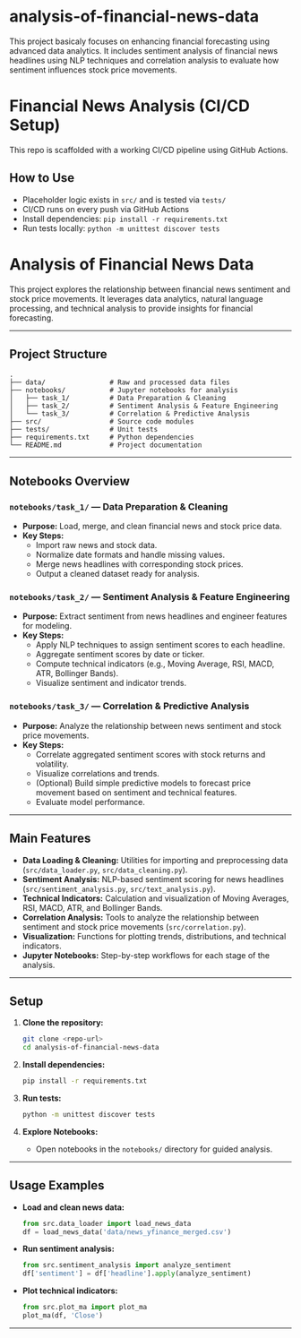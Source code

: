 # analysis-of-financial-news-data
This project basicaly focuses on enhancing financial forecasting using advanced data analytics. It includes sentiment analysis of financial news headlines using NLP techniques and correlation analysis to evaluate how sentiment influences stock price movements.

# Financial News Analysis (CI/CD Setup)

This repo is scaffolded with a working CI/CD pipeline using GitHub Actions.

## How to Use
- Placeholder logic exists in `src/` and is tested via `tests/`
- CI/CD runs on every push via GitHub Actions
- Install dependencies: `pip install -r requirements.txt`
- Run tests locally: `python -m unittest discover tests`
# Analysis of Financial News Data

This project explores the relationship between financial news sentiment and stock price movements. It leverages data analytics, natural language processing, and technical analysis to provide insights for financial forecasting.

---

## Project Structure

```
.
├── data/                # Raw and processed data files
├── notebooks/           # Jupyter notebooks for analysis
│   ├── task_1/          # Data Preparation & Cleaning
│   ├── task_2/          # Sentiment Analysis & Feature Engineering
│   └── task_3/          # Correlation & Predictive Analysis
├── src/                 # Source code modules
├── tests/               # Unit tests
├── requirements.txt     # Python dependencies
└── README.md            # Project documentation
```

---

## Notebooks Overview

### `notebooks/task_1/` — **Data Preparation & Cleaning**
- **Purpose:** Load, merge, and clean financial news and stock price data.
- **Key Steps:**
  - Import raw news and stock data.
  - Normalize date formats and handle missing values.
  - Merge news headlines with corresponding stock prices.
  - Output a cleaned dataset ready for analysis.

### `notebooks/task_2/` — **Sentiment Analysis & Feature Engineering**
- **Purpose:** Extract sentiment from news headlines and engineer features for modeling.
- **Key Steps:**
  - Apply NLP techniques to assign sentiment scores to each headline.
  - Aggregate sentiment scores by date or ticker.
  - Compute technical indicators (e.g., Moving Average, RSI, MACD, ATR, Bollinger Bands).
  - Visualize sentiment and indicator trends.

### `notebooks/task_3/` — **Correlation & Predictive Analysis**
- **Purpose:** Analyze the relationship between news sentiment and stock price movements.
- **Key Steps:**
  - Correlate aggregated sentiment scores with stock returns and volatility.
  - Visualize correlations and trends.
  - (Optional) Build simple predictive models to forecast price movement based on sentiment and technical features.
  - Evaluate model performance.

---

## Main Features

- **Data Loading & Cleaning:** Utilities for importing and preprocessing data (`src/data_loader.py`, `src/data_cleaning.py`).
- **Sentiment Analysis:** NLP-based sentiment scoring for news headlines (`src/sentiment_analysis.py`, `src/text_analysis.py`).
- **Technical Indicators:** Calculation and visualization of Moving Averages, RSI, MACD, ATR, and Bollinger Bands.
- **Correlation Analysis:** Tools to analyze the relationship between sentiment and stock price movements (`src/correlation.py`).
- **Visualization:** Functions for plotting trends, distributions, and technical indicators.
- **Jupyter Notebooks:** Step-by-step workflows for each stage of the analysis.

---

## Setup

1. **Clone the repository:**
   ```sh
   git clone <repo-url>
   cd analysis-of-financial-news-data
   ```

2. **Install dependencies:**
   ```sh
   pip install -r requirements.txt
   ```

3. **Run tests:**
   ```sh
   python -m unittest discover tests
   ```

4. **Explore Notebooks:**
   - Open notebooks in the `notebooks/` directory for guided analysis.

---

## Usage Examples

- **Load and clean news data:**
  ```python
  from src.data_loader import load_news_data
  df = load_news_data('data/news_yfinance_merged.csv')
  ```

- **Run sentiment analysis:**
  ```python
  from src.sentiment_analysis import analyze_sentiment
  df['sentiment'] = df['headline'].apply(analyze_sentiment)
  ```

- **Plot technical indicators:**
  ```python
  from src.plot_ma import plot_ma
  plot_ma(df, 'Close')
  ```

---
